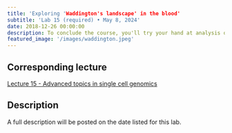 ```yaml
---
title: 'Exploring 'Waddington's landscape' in the blood'
subtitle: 'Lab 15 (required) • May 8, 2024'
date: 2018-12-26 00:00:00
description: To conclude the course, you'll try your hand at analysis of multi-omic single cell RNAseq/ATACseq data to understand cell lineage commitment during hematopoesis.
featured_image: '/images/waddington.jpeg'
---
```


## Corresponding lecture

[Lecture 15 - Advanced topics in single cell genomics](https://diytranscriptomics.com/project/lecture-15)

## Description

A full description will be posted on the date listed for this lab.